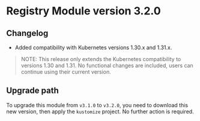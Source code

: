 # Registry Module version 3.2.0

## Changelog

- Added compatibility with Kubernetes versions 1.30.x and 1.31.x.

> NOTE: This release only extends the Kubernetes compatibility to versions 1.30 and 1.31. No functional changes are included, users can continue using their current version.

## Upgrade path

To upgrade this module from `v3.1.0` to `v3.2.0`, you need to download this new version, then apply the `kustomize` project. No further action is required.